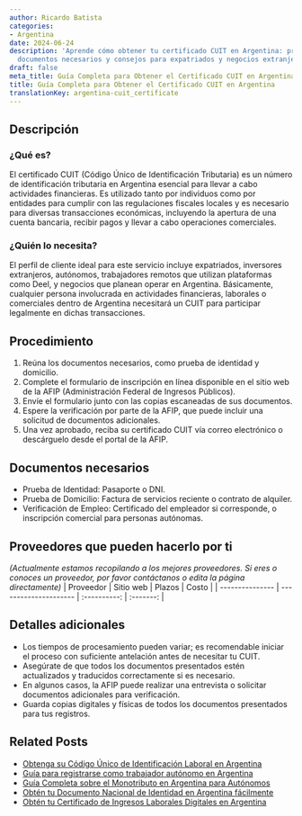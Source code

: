 ```yaml
---
author: Ricardo Batista
categories:
- Argentina
date: 2024-06-24
description: 'Aprende cómo obtener tu certificado CUIT en Argentina: procedimientos,
  documentos necesarios y consejos para expatriados y negocios extranjeros.'
draft: false
meta_title: Guía Completa para Obtener el Certificado CUIT en Argentina
title: Guía Completa para Obtener el Certificado CUIT en Argentina
translationKey: argentina-cuit_certificate
---
```



## Descripción
### ¿Qué es?
El certificado CUIT (Código Único de Identificación Tributaria) es un número de identificación tributaria en Argentina esencial para llevar a cabo actividades financieras. Es utilizado tanto por individuos como por entidades para cumplir con las regulaciones fiscales locales y es necesario para diversas transacciones económicas, incluyendo la apertura de una cuenta bancaria, recibir pagos y llevar a cabo operaciones comerciales.

### ¿Quién lo necesita?
El perfil de cliente ideal para este servicio incluye expatriados, inversores extranjeros, autónomos, trabajadores remotos que utilizan plataformas como Deel, y negocios que planean operar en Argentina. Básicamente, cualquier persona involucrada en actividades financieras, laborales o comerciales dentro de Argentina necesitará un CUIT para participar legalmente en dichas transacciones.

## Procedimiento

1. Reúna los documentos necesarios, como prueba de identidad y domicilio.
2. Complete el formulario de inscripción en línea disponible en el sitio web de la AFIP (Administración Federal de Ingresos Públicos).
3. Envíe el formulario junto con las copias escaneadas de sus documentos.
4. Espere la verificación por parte de la AFIP, que puede incluir una solicitud de documentos adicionales.
5. Una vez aprobado, reciba su certificado CUIT vía correo electrónico o descárguelo desde el portal de la AFIP.

## Documentos necesarios

- Prueba de Identidad: Pasaporte o DNI.
- Prueba de Domicilio: Factura de servicios reciente o contrato de alquiler.
- Verificación de Empleo: Certificado del empleador si corresponde, o inscripción comercial para personas autónomas.

## Proveedores que pueden hacerlo por ti
_(Actualmente estamos recopilando a los mejores proveedores. Si eres o conoces un proveedor, por favor contáctanos o edita la página directamente)_
| Proveedor       |      Sitio web       |    Plazos    |   Costo   |
| --------------- | --------------------- | :----------: | :-------: |

## Detalles adicionales

- Los tiempos de procesamiento pueden variar; es recomendable iniciar el proceso con suficiente antelación antes de necesitar tu CUIT.
- Asegúrate de que todos los documentos presentados estén actualizados y traducidos correctamente si es necesario.
- En algunos casos, la AFIP puede realizar una entrevista o solicitar documentos adicionales para verificación.
- Guarda copias digitales y físicas de todos los documentos presentados para tus registros.
## Related Posts

- [Obtenga su Código Único de Identificación Laboral en Argentina](https://tramitit.com/es/guides/argentina/clave_única_de_identificación_laboral/)
- [Guía para registrarse como trabajador autónomo en Argentina](https://tramitit.com/es/guides/argentina/inscripción_al_régimen_de_autónomos/)
- [Guía Completa sobre el Monotributo en Argentina para Autónomos](https://tramitit.com/es/guides/argentina/inscripción_en_el_monotributo/)
- [Obtén tu Documento Nacional de Identidad en Argentina fácilmente](https://tramitit.com/es/guides/argentina/documento_nacional_de_identidad/)
- [Obtén tu Certificado de Ingresos Laborales Digitales en Argentina](https://tramitit.com/es/guides/argentina/certificado_digital_de_ingresos_laborales/)